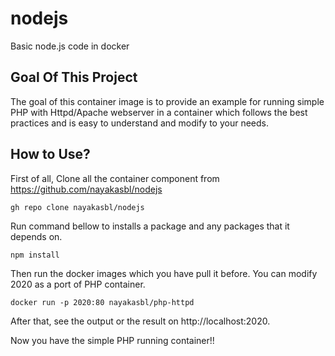 # nodejs
Basic node.js code in docker 

## Goal Of This Project
The goal of this container image is to provide an example for running simple PHP with Httpd/Apache webserver in a container which follows the best practices and is easy to understand and modify to your needs.

## How to Use?
First of all, Clone all the container component  from https://github.com/nayakasbl/nodejs
<pre><code>gh repo clone nayakasbl/nodejs</code></pre>
Run command bellow to installs a package and any packages that it depends on.
<pre><code>npm install</code></pre>
Then run the docker images which you have pull it before. You can modify 2020 as a port of PHP container. 
<pre><code>docker run -p 2020:80 nayakasbl/php-httpd </code></pre>
After that, see the output or the result on http://localhost:2020. 

Now you have the simple PHP running container!! 
